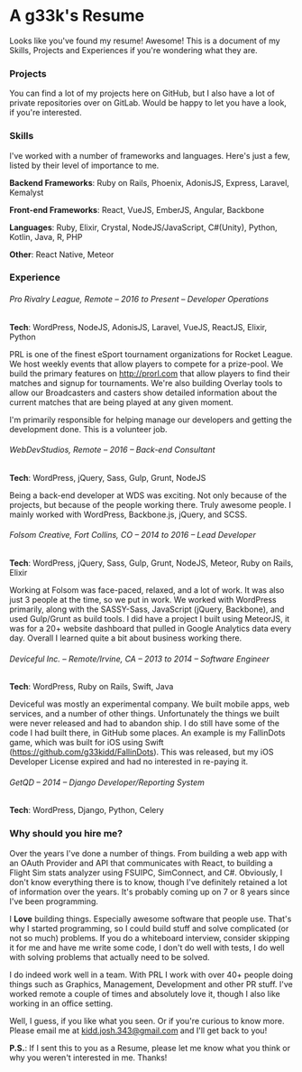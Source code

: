 # A g33k's Resume

Looks like you've found my resume! Awesome! This is a document of my Skills, Projects and Experiences if you're wondering what they are.

### Projects
You can find a lot of my projects here on GitHub, but I also have a lot of private repositories over on GitLab. Would be happy to let you have a look, if you're interested.

### Skills
I've worked with a number of frameworks and languages. Here's just a few, listed by their level of importance to me.

**Backend Frameworks**: Ruby on Rails, Phoenix, AdonisJS, Express, Laravel, Kemalyst

**Front-end Frameworks**: React, VueJS, EmberJS, Angular, Backbone

**Languages**: Ruby, Elixir, Crystal, NodeJS/JavaScript, C#(Unity), Python, Kotlin, Java, R, PHP

**Other**: React Native, Meteor

### Experience

###### Pro Rivalry League, Remote – 2016 to Present – Developer Operations
**Tech**: WordPress, NodeJS, AdonisJS, Laravel, VueJS, ReactJS, Elixir, Python

PRL is one of the finest eSport tournament organizations for Rocket League. We host weekly events that allow players to compete for a prize-pool. We build the primary features on http://prorl.com that allow players to find their matches and signup for tournaments. We're also building Overlay tools to allow our Broadcasters and casters show detailed information about the current matches that are being played at any given moment.

I'm primarily responsible for helping manage our developers and getting the development done. This is a volunteer job.

###### WebDevStudios, Remote – 2016 – Back-end Consultant
**Tech**: WordPress, jQuery, Sass, Gulp, Grunt, NodeJS

Being a back-end developer at WDS was exciting. Not only because of the projects, but because of the people working there. Truly awesome people. I mainly worked with WordPress, Backbone.js, jQuery, and SCSS.

###### Folsom Creative, Fort Collins, CO – 2014 to 2016 – Lead Developer
**Tech**: WordPress, jQuery, Sass, Gulp, Grunt, NodeJS, Meteor, Ruby on Rails, Elixir

Working at Folsom was face-paced, relaxed, and a lot of work. It was also just 3 people at the time, so we put in work. We worked with WordPress primarily, along with the SASSY-Sass, JavaScript (jQuery, Backbone), and used Gulp/Grunt as build tools. I did have a project I built using MeteorJS, it was for a 20+ website dashboard that pulled in Google Analytics data every day. Overall I learned quite a bit about business working there.

###### Deviceful Inc. – Remote/Irvine, CA – 2013 to 2014 – Software Engineer
**Tech**: WordPress, Ruby on Rails, Swift, Java

Deviceful was mostly an experimental company. We built mobile apps, web services, and a number of other things. Unfortunately the things we built were never released and had to abandon ship. I do still have some of the code I had built there, in GitHub some places. An example is my FallinDots game, which was built for iOS using Swift (https://github.com/g33kidd/FallinDots). This was released, but my iOS Developer License expired and had no interested in re-paying it.

###### GetQD – 2014 – Django Developer/Reporting System
**Tech**: WordPress, Django, Python, Celery

### Why should you hire me?
Over the years I've done a number of things. From building a web app with an OAuth Provider and API that communicates with React, to building a Flight Sim stats analyzer using FSUIPC, SimConnect, and C#. Obviously, I don't know everything there is to know, though I've definitely retained a lot of information over the years. It's probably coming up on 7 or 8 years since I've been programming.

I **Love** building things. Especially awesome software that people use. That's why I started programming, so I could build stuff and solve complicated (or not so much) problems. If you do a whiteboard interview, consider skipping it for me and have me write some code, I don't do well with tests, I do well with solving problems that actually need to be solved.

I do indeed work well in a team. With PRL I work with over 40+ people doing things such as Graphics, Management, Development and other PR stuff. I've worked remote a couple of times and absolutely love it, though I also like working in an office setting.

Well, I guess, if you like what you seen. Or if you're curious to know more. Please email me at kidd.josh.343@gmail.com and I'll get back to you!

**P.S.**: If I sent this to you as a Resume, please let me know what you think or why you weren't interested in me. Thanks!
